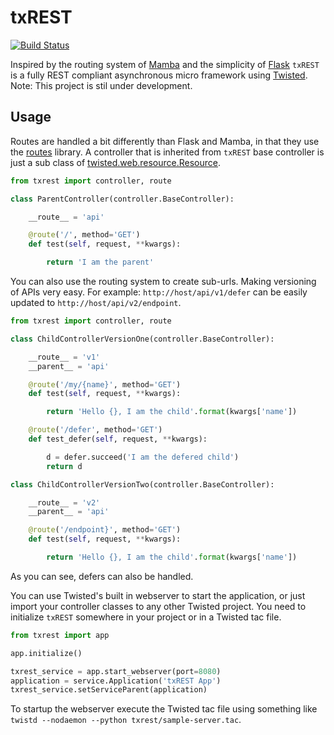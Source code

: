 # txREST

[![Build Status](https://travis-ci.org/dr4ke616/txREST.svg?branch=master)](https://travis-ci.org/dr4ke616/txREST)

Inspired by the routing system of [Mamba](http://www.pymamba.com/) and the simplicity of [Flask](http://flask.pocoo.org/) ```txREST``` is a fully REST compliant asynchronous micro framework using [Twisted](http://twistedmatrix.com).
Note: This project is stil under development.

<!-- ## Installation

```shell
pip install txrest
```
 -->

## Usage
Routes are handled a bit differently than Flask and Mamba, in that they use the [routes](https://github.com/bbangert/routes) library.  A controller that is inherited from ```txREST``` base controller is just a sub class of [twisted.web.resource.Resource](http://twistedmatrix.com/documents/current/api/twisted.web.resource.Resource.html).

```python
from txrest import controller, route

class ParentController(controller.BaseController):

    __route__ = 'api'

    @route('/', method='GET')
    def test(self, request, **kwargs):

        return 'I am the parent'
```

You can also use the routing system to create sub-urls. Making versioning of APIs very easy. For example: ```http://host/api/v1/defer``` can be easily updated to ```http://host/api/v2/endpoint```.

```python
from txrest import controller, route

class ChildControllerVersionOne(controller.BaseController):

    __route__ = 'v1'
    __parent__ = 'api'

    @route('/my/{name}', method='GET')
    def test(self, request, **kwargs):

        return 'Hello {}, I am the child'.format(kwargs['name'])

    @route('/defer', method='GET')
    def test_defer(self, request, **kwargs):

        d = defer.succeed('I am the defered child')
        return d

class ChildControllerVersionTwo(controller.BaseController):

    __route__ = 'v2'
    __parent__ = 'api'

    @route('/endpoint}', method='GET')
    def test(self, request, **kwargs):

        return 'Hello {}, I am the child'.format(kwargs['name'])
```

As you can see, defers can also be handled.

You can use Twisted's built in webserver to start the application, or just import your controller classes to any other Twisted project. You need to initialize ```txREST``` somewhere in your project or in a Twisted tac file.

```python
from txrest import app

app.initialize()

txrest_service = app.start_webserver(port=8080)
application = service.Application('txREST App')
txrest_service.setServiceParent(application)
```

To startup the webserver execute the Twisted tac file using something like ```twistd --nodaemon --python txrest/sample-server.tac```.

